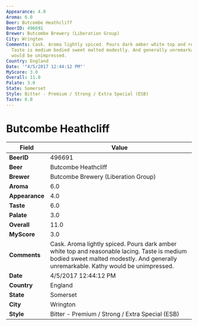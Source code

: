 ```yaml
---
Appearance: 4.0
Aroma: 6.0
Beer: Butcombe Heathcliff
BeerID: 496691
Brewer: Butcombe Brewery (Liberation Group)
City: Wrington
Comments: Cask. Aroma lightly spiced. Pours dark amber white top and reasonable lacing.
  Taste is medium bodied sweet malted modestly. And generally unremarkable. Kathy
  would be unimpressed.
Country: England
Date: '"4/5/2017 12:44:12 PM"'
MyScore: 3.0
Overall: 11.0
Palate: 3.0
State: Somerset
Style: Bitter - Premium / Strong / Extra Special (ESB)
Taste: 6.0
---
```


# Butcombe Heathcliff

| Field         | Value |
|---------------|-------|
| **BeerID** | 496691 |
| **Beer** | Butcombe Heathcliff |
| **Brewer** | Butcombe Brewery (Liberation Group) |
| **Aroma** | 6.0 |
| **Appearance** | 4.0 |
| **Taste** | 6.0 |
| **Palate** | 3.0 |
| **Overall** | 11.0 |
| **MyScore** | 3.0 |
| **Comments** | Cask. Aroma lightly spiced. Pours dark amber white top and reasonable lacing. Taste is medium bodied sweet malted modestly. And generally unremarkable. Kathy would be unimpressed. |
| **Date** | 4/5/2017 12:44:12 PM |
| **Country** | England |
| **State** | Somerset |
| **City** | Wrington |
| **Style** | Bitter - Premium / Strong / Extra Special (ESB) |
